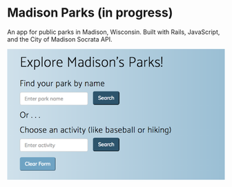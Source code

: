 # Madison Parks (in progress)

An app for public parks in Madison, Wisconsin.
Built with Rails, JavaScript, and the City of Madison Socrata API.

![Screenshot_Search_Page](app/assets/images/Madison_Parks_Bootstrap_1.png)
